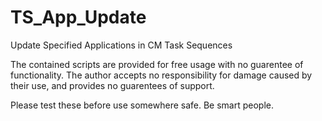 # TS_App_Update
Update Specified Applications in CM Task Sequences

The contained scripts are provided for free usage with no guarentee of functionality. The author accepts no responsibility for damage caused by their use, and provides no guarentees of support. 

Please test these before use somewhere safe. Be smart people. 
